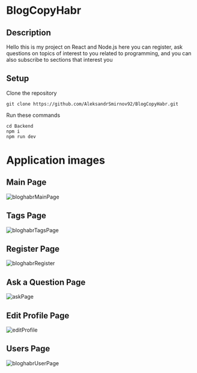 # BlogCopyHabr
## Description
Hello this is my project on React and Node.js
here you can register, ask questions on topics of interest to you related to programming, and you can also subscribe to sections that interest you
## Setup
Clone the repository
```
git clone https://github.com/AleksandrSmirnov92/BlogCopyHabr.git
```
Run these commands
```
cd Backend
npm i
npm run dev
```
# Application images
## Main Page
![bloghabrMainPage](https://github.com/AleksandrSmirnov92/VueBlog/assets/83553039/c12c039e-00ee-4dcd-809e-476dafd8276f)
## Tags Page
![bloghabrTagsPage](https://github.com/AleksandrSmirnov92/VueBlog/assets/83553039/a28d7661-04d5-46fd-b44f-7c47ff61f1a1)
## Register Page
![bloghabrRegister](https://github.com/AleksandrSmirnov92/VueBlog/assets/83553039/81b11142-3c6e-429b-8a76-1863599394e0)
## Ask a Question Page
![askPage](https://github.com/AleksandrSmirnov92/VueBlog/assets/83553039/c49040f8-d593-4388-9e75-16b0ee1cf987)
## Edit Profile Page
![editProfile](https://github.com/AleksandrSmirnov92/VueBlog/assets/83553039/08c63ca6-9dd4-4223-a231-75affd17daa9)
## Users Page
![bloghabrUserPage](https://github.com/AleksandrSmirnov92/VueBlog/assets/83553039/2ce51d0e-a12d-40b3-97b1-564b7c8beb96)

